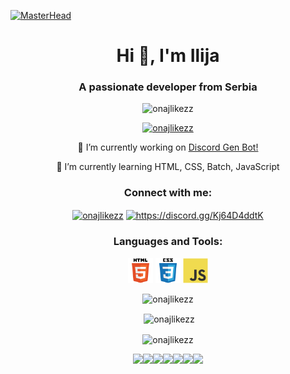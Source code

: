 [![MasterHead](https://share.creavite.co/F02pJlV3qG0w1UTH.gif)](https://rishavchanda.io)
<h1 align="center">Hi 👋, I'm Ilija</h1>
<h3 align="center">A passionate developer from Serbia</h3>

<p align="center"> <img src="https://komarev.com/ghpvc/?username=onajlikezz&label=Profile%20views&color=0e75b6&style=flat" alt="onajlikezz" /> </p>

<p align="center"> <a href="https://github.com/ryo-ma/github-profile-trophy"><img src="https://github-profile-trophy.vercel.app/?username=onajlikezz" alt="onajlikezz" /></a> </p>

<p align="center"> 🔭 I’m currently working on <a href="https://github.com/onajlikezz/DiscordGenBot" target="_blank">Discord Gen Bot!</a></p>

<p align="center"> 🌱 I’m currently learning HTML, CSS, Batch, JavaScript</p>

<h3 align="center">Connect with me:</h3>
<p align="center">
<a align="center" href="https://instagram.com/onajlikezz" target="blank"><img align="center" src="https://raw.githubusercontent.com/rahuldkjain/github-profile-readme-generator/master/src/images/icons/Social/instagram.svg" alt="onajlikezz" height="30" width="40" /></a>
<a align="center" href="https://discord.gg/https://discord.gg/Kj64D4ddtK" target="blank"><img align="center" src="https://raw.githubusercontent.com/rahuldkjain/github-profile-readme-generator/master/src/images/icons/Social/discord.svg" alt="https://discord.gg/Kj64D4ddtK" height="30" width="40" /></a>
</p>

<h3 align="center">Languages and Tools:</h3>
<p align="center">
<a href="https://www.w3.org/html/" target="_blank"> <img src="https://raw.githubusercontent.com/devicons/devicon/master/icons/html5/html5-original-wordmark.svg" alt="html5" width="40" height="40"/></a>
<a href="https://www.w3schools.com/css/" target="_blank"> <img src="https://raw.githubusercontent.com/devicons/devicon/master/icons/css3/css3-original-wordmark.svg" alt="css3" width="40" height="40"/></a>
<a href="https://developer.mozilla.org/en-US/docs/Web/JavaScript" target="_blank"> <img src="https://raw.githubusercontent.com/devicons/devicon/master/icons/javascript/javascript-original.svg" alt="javascript" width="40" height="40"/></a>
</p>


<p align="center"><img src="https://github-readme-stats.vercel.app/api/top-langs?username=onajlikezz&show_icons=true&locale=en&layout=compact" alt="onajlikezz" /></p>

<p align="center">&nbsp;<img align="center" src="https://github-readme-stats.vercel.app/api?username=onajlikezz&show_icons=true&locale=en" alt="onajlikezz" /></p>

<p align="center"><img align="center" src="https://github-readme-streak-stats.herokuapp.com/?user=onajlikezz&" alt="onajlikezz" /></p>


<p align="center">
  <img src="https://media3.giphy.com/media/ln7z2eWriiQAllfVcn/200w.webp" width="100"><img src="https://i.giphy.com/media/LMt9638dO8dftAjtco/200.webp" width="100"><img src="https://i.giphy.com/media/eNAsjO55tPbgaor7ma/200w.webp" width="100"><img src="https://i.giphy.com/media/VgGthkhUvGgOit7Y9i/200.webp" width="100"><img src="https://media3.giphy.com/media/kdFc8fubgS31b8DsVu/giphy.webp" width="100"><img src="https://i.giphy.com/media/KzJkzjggfGN5Py6nkT/200.webp" width="100"><img src="https://i.giphy.com/media/IdyAQJVN2kVPNUrojM/200.webp" width="100">
</p> 
